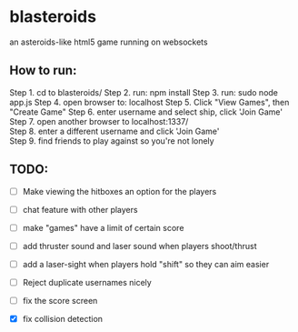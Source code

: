 blasteroids
===========

an asteroids-like html5 game running on websockets  


How to run:
-----------
Step  1. cd to blasteroids/
Step  2. run: npm install
Step  3. run: sudo node app.js
Step  4. open browser to: localhost
Step  5. Click "View Games", then "Create Game"
Step  6. enter username and select ship, click 'Join Game'  
Step  7. open another browser to localhost:1337/  
Step  8. enter a different username and click 'Join Game'  
Step  9. find friends to play against so you're not lonely  


TODO:
-----
- [ ] Make viewing the hitboxes an option for the players
- [ ] chat feature with other players
- [ ] make "games" have a limit of certain score
- [ ] add thruster sound and laser sound when players shoot/thrust
- [ ] add a laser-sight when players hold "shift" so they can aim easier
- [ ] Reject duplicate usernames nicely  
- [ ] fix the score screen  
- [x] fix collision detection  

